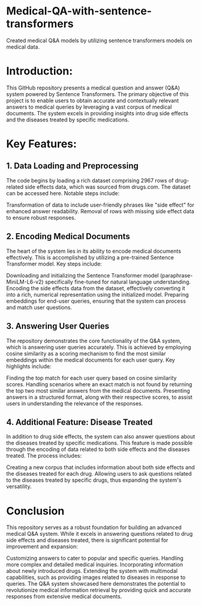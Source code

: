 # Medical-QA-with-sentence-transformers
Created medical Q&A models by utilizing sentence transformers models on medical data.

# Introduction:
This GitHub repository presents a medical question and answer (Q&A) system powered by Sentence Transformers. The primary objective of this project is to enable users to obtain accurate and contextually relevant answers to medical queries by leveraging a vast corpus of medical documents. The system excels in providing insights into drug side effects and the diseases treated by specific medications.

# Key Features:

## 1. Data Loading and Preprocessing
The code begins by loading a rich dataset comprising 2967 rows of drug-related side effects data, which was sourced from drugs.com. The dataset can be accessed here. Notable steps include:

Transformation of data to include user-friendly phrases like "side effect" for enhanced answer readability.
Removal of rows with missing side effect data to ensure robust responses.

## 2. Encoding Medical Documents
The heart of the system lies in its ability to encode medical documents effectively. This is accomplished by utilizing a pre-trained Sentence Transformer model. Key steps include:

Downloading and initializing the Sentence Transformer model (paraphrase-MiniLM-L6-v2) specifically fine-tuned for natural language understanding.
Encoding the side effects data from the dataset, effectively converting it into a rich, numerical representation using the initialized model.
Preparing embeddings for end-user queries, ensuring that the system can process and match user questions.

## 3. Answering User Queries
The repository demonstrates the core functionality of the Q&A system, which is answering user queries accurately. This is achieved by employing cosine similarity as a scoring mechanism to find the most similar embeddings within the medical documents for each user query. Key highlights include:

Finding the top match for each user query based on cosine similarity scores.
Handling scenarios where an exact match is not found by returning the top two most similar answers from the medical documents.
Presenting answers in a structured format, along with their respective scores, to assist users in understanding the relevance of the responses.

## 4. Additional Feature: Disease Treated
In addition to drug side effects, the system can also answer questions about the diseases treated by specific medications. This feature is made possible through the encoding of data related to both side effects and the diseases treated. The process includes:

Creating a new corpus that includes information about both side effects and the diseases treated for each drug.
Allowing users to ask questions related to the diseases treated by specific drugs, thus expanding the system's versatility.

# Conclusion
This repository serves as a robust foundation for building an advanced medical Q&A system. While it excels in answering questions related to drug side effects and diseases treated, there is significant potential for improvement and expansion:

Customizing answers to cater to popular and specific queries.
Handling more complex and detailed medical inquiries.
Incorporating information about newly introduced drugs.
Extending the system with multimodal capabilities, such as providing images related to diseases in response to queries.
The Q&A system showcased here demonstrates the potential to revolutionize medical information retrieval by providing quick and accurate responses from extensive medical documents.
